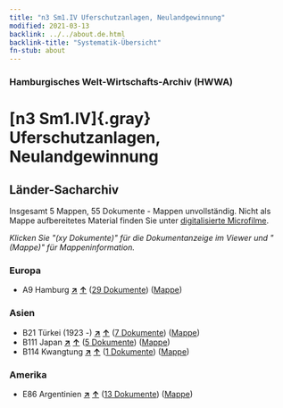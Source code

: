 ```yaml
---
title: "n3 Sm1.IV Uferschutzanlagen, Neulandgewinnung"
modified: 2021-03-13
backlink: ../../about.de.html
backlink-title: "Systematik-Übersicht"
fn-stub: about
---
```


### Hamburgisches Welt-Wirtschafts-Archiv (HWWA)

# [n3 Sm1.IV]{.gray}&#8201; Uferschutzanlagen, Neulandgewinnung&#160; 







## Länder-Sacharchiv




Insgesamt 5 Mappen, 55 Dokumente - Mappen unvollständig.
Nicht als Mappe aufbereitetes Material finden Sie unter [digitalisierte Microfilme](/film/h1_sh.de.html).

_Klicken Sie "(xy Dokumente)" für die Dokumentanzeige im Viewer und "(Mappe)" für Mappeninformation._




### Europa

- A9 Hamburg [**&nearr;**](../../../geo/i/140905/about.de.html "Hamburg (alle Mappen)") [**&uarr;**](../../../geo/about.de.html#A9 "Ländersystematik") (<a href="https://pm20.zbw.eu/iiifview/folder/sh/140905,145031" title="über: Hamburg : Uferschutzanlagen, Neulandgewinnung" target="_blank">29 Dokumente</a>) ([Mappe](../../../../folder/sh/1409xx/140905/1450xx/145031/about.de.html))

### Asien

- B21 Türkei (1923 -) [**&nearr;**](../../../geo/i/141111/about.de.html "Türkei (1923 -) (alle Mappen)") [**&uarr;**](../../../geo/about.de.html#B21 "Ländersystematik") (<a href="https://pm20.zbw.eu/iiifview/folder/sh/141111,145031" title="über: Türkei (1923 -) : Uferschutzanlagen, Neulandgewinnung" target="_blank">7 Dokumente</a>) ([Mappe](../../../../folder/sh/1411xx/141111/1450xx/145031/about.de.html))
- B111 Japan [**&nearr;**](../../../geo/i/141272/about.de.html "Japan (alle Mappen)") [**&uarr;**](../../../geo/about.de.html#B111 "Ländersystematik") (<a href="https://pm20.zbw.eu/iiifview/folder/sh/141272,145031" title="über: Japan : Uferschutzanlagen, Neulandgewinnung" target="_blank">5 Dokumente</a>) ([Mappe](../../../../folder/sh/1412xx/141272/1450xx/145031/about.de.html))
- B114 Kwangtung [**&nearr;**](../../../geo/i/141275/about.de.html "Kwangtung (alle Mappen)") [**&uarr;**](../../../geo/about.de.html#B114 "Ländersystematik") (<a href="https://pm20.zbw.eu/iiifview/folder/sh/141275,145031" title="über: Kwangtung : Uferschutzanlagen, Neulandgewinnung" target="_blank">1 Dokumente</a>) ([Mappe](../../../../folder/sh/1412xx/141275/1450xx/145031/about.de.html))

### Amerika

- E86 Argentinien [**&nearr;**](../../../geo/i/141692/about.de.html "Argentinien (alle Mappen)") [**&uarr;**](../../../geo/about.de.html#E86 "Ländersystematik") (<a href="https://pm20.zbw.eu/iiifview/folder/sh/141692,145031" title="über: Argentinien : Uferschutzanlagen, Neulandgewinnung" target="_blank">13 Dokumente</a>) ([Mappe](../../../../folder/sh/1416xx/141692/1450xx/145031/about.de.html))








